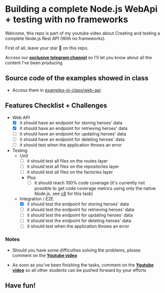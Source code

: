 # Building a complete Node.js WebApi + testing with no frameworks

Welcome, this repo is part of my youtube video about Creating and testing a complete Node.js Rest API (With no frameworks). 

First of all, leave your star 🌟 on this repo.

Access our [**exclusive telegram channel**](https://bit.ly/ErickWendelContentHub) so I'll let you know about all the content I've been producing 

## Source code of the examples showed in class
- Access them in [examples-in-class/web-api](./examples-in-class/web-api)
## Features Checklist + Challenges

- Web API
    - [x] it should have an endpoint for storing heroes' data
    - [x] it should have an endpoint for retrieving heroes' data
    - [ ] it should have an endpoint for updating heroes' data
    - [ ] it should have an endpoint for deleting heroes' data
    - [ ] it should test when the application throws an error

- Testing
    - Unit
        - [ ] it should test all files on the routes layer
        - [ ] it should test all files on the repositories layer
        - [ ] it should test all files on the factories layer
        - Plus
          - [ ] it should reach 100% code coverage (it's currently not possible to get code coverage metrics using only the native Node.js, see [c8](https://www.npmjs.com/package/c8) for this task)

    - Integration / E2E
        - [x] it should test the endpoint for storing heroes' data
        - [ ] it should test the endpoint for retrieving heroes' data
        - [ ] it should test the endpoint for updating heroes' data
        - [ ] it should test the endpoint for deleting heroes' data
        - [ ] it should test when the application throws an error

### Notes
- Should you have some difficulties solving the problems, please comment on the [**Youtube video**](https://youtu.be/xR4D2bp8_S0)

- As soon as you've been finishing the tasks, comment on the  [**Youtube video**](https://youtu.be/xR4D2bp8_S0) so all other students can be pushed forward by your efforts

## Have fun!
